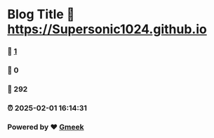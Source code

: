 # Blog Title :link: https://Supersonic1024.github.io 
### :page_facing_up: [1](https://Supersonic1024.github.io/tag.html) 
### :speech_balloon: 0 
### :hibiscus: 292 
### :alarm_clock: 2025-02-01 16:14:31 
### Powered by :heart: [Gmeek](https://github.com/Meekdai/Gmeek)
